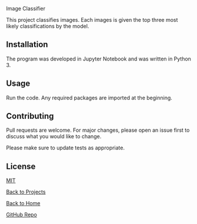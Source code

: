 Image Classifier

This project classifies images. Each images is given the top three most likely classifications by the model.

## Installation

The program was developed in Jupyter Notebook and was written in Python 3. 

## Usage

Run the code. Any required packages are imported at the beginning.


## Contributing
Pull requests are welcome. For major changes, please open an issue first to discuss what you would like to change.

Please make sure to update tests as appropriate.

## License
[MIT](https://choosealicense.com/licenses/mit/)

[Back to Projects](https://jkylemorris.github.io/MDSC-Portfolio-Kyle-Morris/projects)

[Back to Home](https://jkylemorris.github.io/MDSC-Portfolio-Kyle-Morris/)

[GitHub Repo](https://github.com/jkylemorris/MDSC-Portfolio-Kyle-Morris/)
